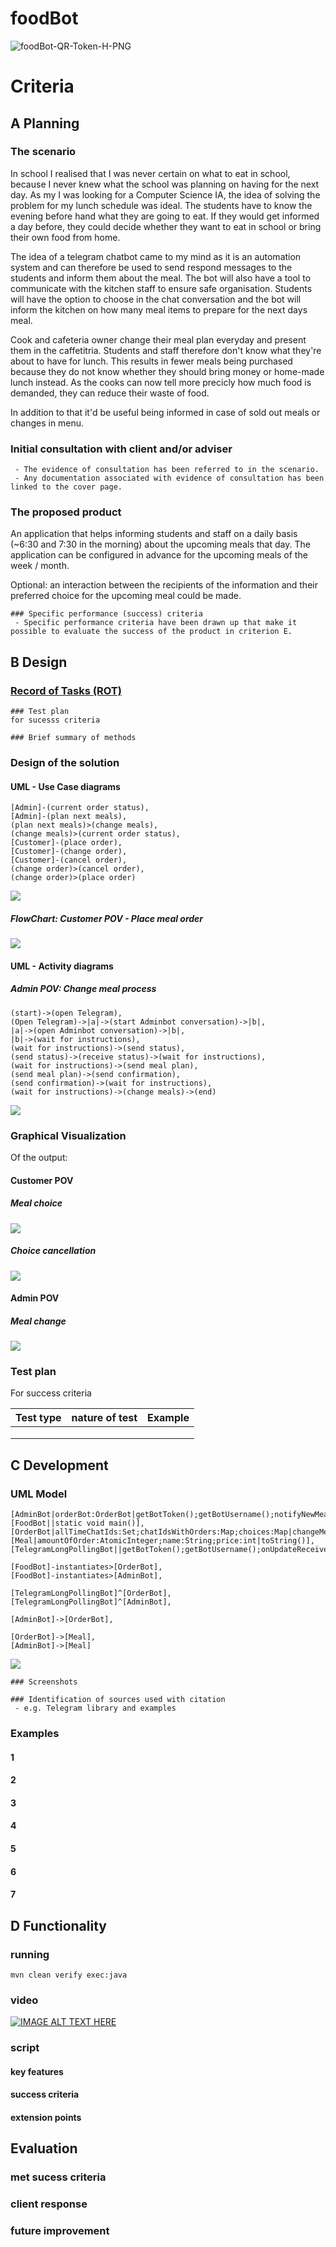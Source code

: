 # foodBot

<img src="https://api.qrserver.com/v1/create-qr-code/?data=https%3A%2F%2Fgithub.com%2Frajathie%2FfoodBot&amp;format=png&amp;ecc=H" alt="foodBot-QR-Token-H-PNG" title="foodBot-QR-Token-H-PNG" />

# Criteria

## A Planning

### The scenario
In school I realised that I was never certain on what to eat in school, because I never knew what the school was planning on having for the next day. As my I was looking for a Computer Science IA, the idea of solving the problem for my lunch schedule was ideal. The students have to know the evening before hand what they are going to eat. If they would get informed a day before, they could decide whether they want to eat in school or bring their own food from home. 

The idea of a telegram chatbot came to my mind as it is an automation system and can therefore be used to send respond messages to the students and inform them about the meal. The bot will also have a tool to communicate with the kitchen staff to ensure safe organisation. Students will have the option to choose in the chat conversation and the bot will inform the kitchen on how many meal items to prepare for the next days meal.

Cook and cafeteria owner change their meal plan everyday and present them in the caffetitria. Students and staff therefore  don't know what they're about to have for lunch. This results in fewer meals being purchased because they do not know whether they should bring money or home-made lunch instead. As the cooks can now tell more precicly how much food is demanded, they can reduce their waste of food. 

In addition to that it'd be useful being informed in case of sold out meals or changes in menu.
 
### Initial consultation with client and/or adviser
```
 - The evidence of consultation has been referred to in the scenario.
 - Any documentation associated with evidence of consultation has been linked to the cover page.
```

### The proposed product

An application that helps informing students and staff on a daily basis (~6:30 and 7:30 in the morning) about the upcoming meals that day. The application can be configured in advance for the upcoming meals of the week / month.

Optional: an interaction between the recipients of the information and their preferred choice for the upcoming meal could be made.

```
### Specific performance (success) criteria
 - Specific performance criteria have been drawn up that make it possible to evaluate the success of the product in criterion E.
```

## B Design

### [Record of Tasks (ROT)](workLog.txt)

```
### Test plan 
for sucesss criteria
```

```
### Brief summary of methods 
```

### Design of the solution 

#### UML - Use Case diagrams

```
[Admin]-(current order status),
[Admin]-(plan next meals),
(plan next meals)>(change meals),
(change meals)>(current order status),
[Customer]-(place order),
[Customer]-(change order),
[Customer]-(cancel order),
(change order)>(cancel order),
(change order)>(place order)
```

![](http://yuml.me/491a8726.png)



##### FlowChart: Customer POV - Place meal order

![](img/flow-charts-orderingProcess.png)

#### UML - Activity diagrams 


##### Admin POV: Change meal process

```
(start)->(open Telegram),
(Open Telegram)->|a|->(start Adminbot conversation)->|b|,
|a|->(open Adminbot conversation)->|b|,
|b|->(wait for instructions),
(wait for instructions)->(send status),
(send status)->(receive status)->(wait for instructions),
(wait for instructions)->(send meal plan),
(send meal plan)->(send confirmation),
(send confirmation)->(wait for instructions),
(wait for instructions)->(change meals)->(end)
```

![](http://yuml.me/18bad2bd.png)

### Graphical Visualization

Of the output:

#### Customer POV

##### Meal choice

![](img/mealChoice.png)

##### Choice cancellation

![](img/cancelChoice.png)

#### Admin POV

##### Meal change

![](img/mealChangeAndStatus.png)

### Test plan 
For success criteria

| Test type | nature of test | Example |
|-----------|----------------|---------|
|           |                |         |
|           |                |         |
|           |                |         |

## C Development

### UML Model

```
[AdminBot|orderBot:OrderBot|getBotToken();getBotUsername();notifyNewMealsSend();onUpdateReceived();getNewMeal1();getNewMeal2()],
[FoodBot||static void main()],
[OrderBot|allTimeChatIds:Set;chatIdsWithOrders:Map;choices:Map|changeMeals();reset();toString();onUpdateReceived()],
[Meal|amountOfOrder:AtomicInteger;name:String;price:int|toString()],
[TelegramLongPollingBot||getBotToken();getBotUsername();onUpdateReceived()],

[FoodBot]-instantiates>[OrderBot],
[FoodBot]-instantiates>[AdminBot],

[TelegramLongPollingBot]^[OrderBot],
[TelegramLongPollingBot]^[AdminBot],

[AdminBot]->[OrderBot],

[OrderBot]->[Meal],
[AdminBot]->[Meal]
```

![](http://yuml.me/5ee004e8.png)

```
### Screenshots  
```

```
### Identification of sources used with citation
 - e.g. Telegram library and examples
```


### Examples  

#### 1
#### 2
#### 3
#### 4
#### 5
#### 6
#### 7 


## D Functionality

### running

```
mvn clean verify exec:java
```

### video 

[![IMAGE ALT TEXT HERE](https://img.youtube.com/vi/1H95Bqd535E/0.jpg)](https://www.youtube.com/watch?v=1H95Bqd535E)

### script
#### key features
#### success criteria
#### extension points 

## Evaluation

### met sucess criteria
### client response
### future improvement
